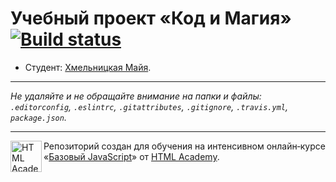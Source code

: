 # Учебный проект «Код и Магия» [![Build status][travis-image]][travis-url]

* Студент: [Хмельницкая Майя](https://up.htmlacademy.ru/javascript/9/user/308657).

---

_Не удаляйте и не обращайте внимание на папки и файлы:_<br>
_`.editorconfig`, `.eslintrc`, `.gitattributes`, `.gitignore`, `.travis.yml`, `package.json`._

---

<a href="https://htmlacademy.ru/intensive/javascript"><img align="left" width="50" height="50" title="HTML Academy" src="https://up.htmlacademy.ru/static/img/intensive/javascript/logo-for-github.svg"></a>

Репозиторий создан для обучения на интенсивном онлайн‑курсе «[Базовый JavaScript](https://htmlacademy.ru/intensive/javascript)» от [HTML Academy](https://htmlacademy.ru).

[travis-image]: https://travis-ci.org/htmlacademy-javascript/308657-code-and-magick.svg?branch=master
[travis-url]: https://travis-ci.org/htmlacademy-javascript/308657-code-and-magick
